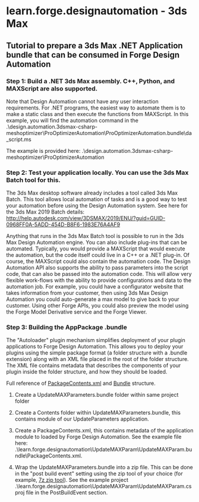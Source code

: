 # learn.forge.designautomation - 3ds Max

## Tutorial to prepare a 3ds Max .NET Application bundle that can be consumed in Forge Design Automation

### Step 1: Build a .NET 3ds Max assembly. C++, Python, and MAXScript are also supported.

Note that Design Automation cannot have any user interaction requirements. For .NET programs, the easiest way to automate them is to make a static class and then execute the functions from MAXScript. In this example, you will find the automation command in the .\design.automation.3dsmax-csharp-meshoptimizer\ProOptimizerAutomation\ProOptimizerAutomation.bundle\da_script.ms

The example is provided here: .\design.automation.3dsmax-csharp-meshoptimizer\ProOptimizerAutomation


### Step 2: Test your application locally. You can use the 3ds Max Batch tool for this. 

The 3ds Max desktop software already includes a tool called 3ds Max Batch. This tool allows local automation of tasks and is a good way to test your automation before using the Design Automation system. See here for the 3ds Max 2019 Batch details: http://help.autodesk.com/view/3DSMAX/2019/ENU/?guid=GUID-0968FF0A-5ADD-454D-B8F6-1983E76A4AF9

Anything that runs in the 3ds Max Batch tool is possible to run in the 3ds Max Design Automation engine. You can also include plug-ins that can be automated. Typically, you would provide a MAXScript that would execute the automation, but the code itself could live in a C++ or a .NET plug-in. Of course, the MAXScript could also contain the automation code. The Design Automation API also supports the ability to pass parameters into the script code, that can also be passed into the automation code. This will allow very flexible work-flows with the ability to provide configurations and data to the automation job. For example, you could have a configurator website that takes information from your customer, then using 3ds Max Design Automation you could auto-generate a max model to give back to your customer. Using other Forge APIs, you could also preview the model using the Forge Model Derivative service and the Forge Viewer.


### Step 3: Building the AppPackage .bundle

The "Autoloader" plugin mechanism simplifies deployment of your plugin applications to Forge Design Automation. This allows you to deploy your plugins using the simple package format (a folder structure with a .bundle extension) along with an XML file placed in the root of the folder structure. The XML file contains metadata that describes the components of your plugin inside the folder structure, and how they should be loaded.

Full reference of [PackageContents.xml](https://knowledge.autodesk.com/search-result/caas/CloudHelp/cloudhelp/2015/ENU/AutoCAD-Customization/files/GUID-BC76355D-682B-46ED-B9B7-66C95EEF2BD0-htm.html) and [Bundle](https://knowledge.autodesk.com/search-result/caas/CloudHelp/cloudhelp/2015/ENU/AutoCAD-Customization/files/GUID-40F5E92C-37D8-4D54-9497-CD9F0659F9BB-htm.html) structure.

1. Create a UpdateMAXParameters.bundle folder within same project folder

2. Create a Contents folder within UpdateMAXParameters.bundle, this contains module of our UpdateParameters application.

3. Create a PackageContents.xml, this contains metadata of the application module to loaded by Forge Design Automation. See the example file here: .\learn.forge.designautomation\UpdateMAXParam\UpdateMAXParam.bundle\PackageContents.xml.

4. Wrap the UpdateMAXParameters.bundle into a zip file. This can be done in the "post build event" setting using the zip tool of your choice (for example, [7z zip tool](https://www.7-zip.org/)). See the example project .\learn.forge.designautomation\UpdateMAXParam\UpdateMAXParam.csproj file in the PostBuildEvent section.


